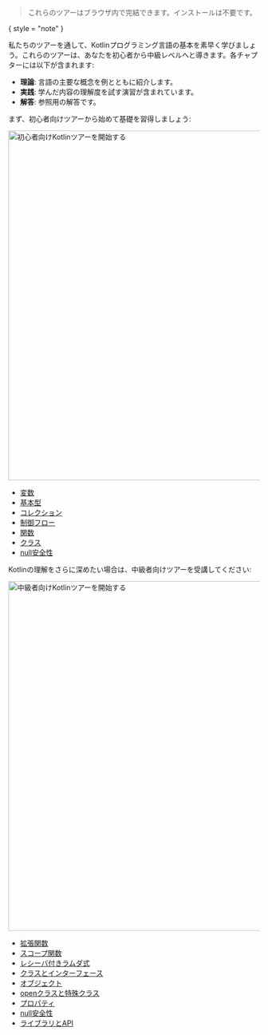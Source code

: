 [//]: # (title: Kotlinツアーへようこそ！)

> これらのツアーはブラウザ内で完結できます。インストールは不要です。
> 
{ style = "note" }

私たちのツアーを通して、Kotlinプログラミング言語の基本を素早く学びましょう。これらのツアーは、あなたを初心者から中級レベルへと導きます。各チャプターには以下が含まれます:

*   **理論**: 言語の主要な概念を例とともに紹介します。
*   **実践**: 学んだ内容の理解度を試す演習が含まれています。
*   **解答**: 参照用の解答です。

まず、初心者向けツアーから始めて基礎を習得しましょう:

<a href="kotlin-tour-hello-world.md"><img src="start-beginner-tour.svg" width="700" alt="初心者向けKotlinツアーを開始する" style="block"/></a>

<deflist collapsible="true">
    <def title="初心者向けツアーの内容" default-state="collapsed">
        <ul>
            <li><a href="kotlin-tour-hello-world.md">変数</a></li>
            <li><a href="kotlin-tour-basic-types.md">基本型</a></li>
            <li><a href="kotlin-tour-collections.md">コレクション</a></li>
            <li><a href="kotlin-tour-control-flow.md">制御フロー</a></li>
            <li><a href="kotlin-tour-functions.md">関数</a></li>
            <li><a href="kotlin-tour-classes.md">クラス</a></li>
            <li><a href="kotlin-tour-null-safety.md">null安全性</a></li>
        </ul>
    </def>
</deflist>

Kotlinの理解をさらに深めたい場合は、中級者向けツアーを受講してください:

<a href="kotlin-tour-intermediate-extension-functions.md"><img src="start-intermediate-tour.svg" width="700" alt="中級者向けKotlinツアーを開始する" style="block"/></a>

<deflist collapsible="true">
    <def title="中級者向けツアーの内容" default-state="collapsed">
        <ul>
            <li><a href="kotlin-tour-intermediate-extension-functions.md">拡張関数</a></li>
            <li><a href="kotlin-tour-intermediate-scope-functions.md">スコープ関数</a></li>
            <li><a href="kotlin-tour-intermediate-lambdas-receiver.md">レシーバ付きラムダ式</a></li>
            <li><a href="kotlin-tour-intermediate-classes-interfaces.md">クラスとインターフェース</a></li>
            <li><a href="kotlin-tour-intermediate-objects.md">オブジェクト</a></li>
            <li><a href="kotlin-tour-intermediate-open-special-classes.md">openクラスと特殊クラス</a></li>
            <li><a href="kotlin-tour-intermediate-properties.md">プロパティ</a></li>
            <li><a href="kotlin-tour-intermediate-null-safety.md">null安全性</a></li>
            <li><a href="kotlin-tour-intermediate-libraries-and-apis.md">ライブラリとAPI</a></li>
        </ul>
    </def>
</deflist>